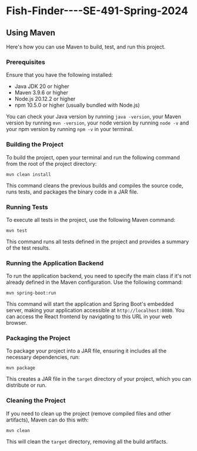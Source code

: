 # Fish-Finder----SE-491-Spring-2024

## Using Maven
Here's how you can use Maven to build, test, and run this project.

### Prerequisites

Ensure that you have the following installed:
- Java JDK 20 or higher
- Maven 3.9.6 or higher
- Node.js 20.12.2 or higher
- npm 10.5.0 or higher (usually bundled with Node.js)

You can check your Java version by running `java -version`, your Maven version by running `mvn -version`, your node version by running `node -v` and your npm version by running `npm -v` in your terminal.

### Building the Project

To build the project, open your terminal and run the following command from the root of the project directory:

    mvn clean install

This command cleans the previous builds and compiles the source code, runs tests, and packages the binary code in a JAR file.

### Running Tests

To execute all tests in the project, use the following Maven command:

    mvn test

This command runs all tests defined in the project and provides a summary of the test results.

### Running the Application Backend

To run the application backend, you need to specify the main class if it's not already defined in the Maven configuration. Use the following command:

    mvn spring-boot:run

This command will start the application and Spring Boot's embedded server, making your application accessible at `http://localhost:8080`. You can access the React frontend by navigating to this URL in your web browser.


### Packaging the Project

To package your project into a JAR file, ensuring it includes all the necessary dependencies, run:

    mvn package

This creates a JAR file in the `target` directory of your project, which you can distribute or run.

### Cleaning the Project

If you need to clean up the project (remove compiled files and other artifacts), Maven can do this with:

    mvn clean

This will clean the `target` directory, removing all the build artifacts.
